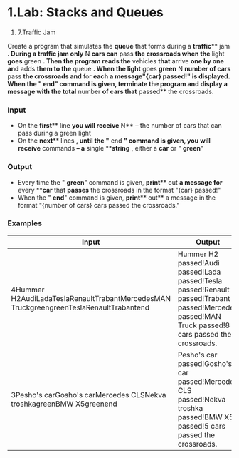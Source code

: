 ﻿# 1.Lab: Stacks and Queues

1. 7.Traffic Jam

Create a program that simulates the **queue** that forms during a **traffic**** jam **. During a traffic jam only** N **cars can** pass **the crossroads when the** light ****goes**** green **. Then the program reads the** vehicles **that** arrive **one by one and** adds **them to the** queue **. When the light** goes ****green**** N **number of cars** pass **the crossroads and** for ****each** a **message**&quot;{car} passed!&quot; is displayed. When the &quot; **end**&quot; command is given, **terminate** the program and **display** a **message** with the **total**** number **of cars that** passed** the crossroads.

### Input

- On the **first**** line **you will receive** N** – the number of cars that can pass during a green light
- On the **next**** lines **, until the &quot;** end **&quot; command is given, you will receive** commands **– a** single ****string** , either a **car** or &quot; **green**&quot;

### Output

- Every time the &quot; **green**&quot; command is given, **print**** out **a message for** every ****car** that **passes** the crossroads in the format &quot;{car} passed!&quot;
- When the &quot; **end**&quot; command is given, **print**** out** a message in the format &quot;{number of cars} cars passed the crossroads.&quot;

### Examples

| **Input** | **Output** |
| --- | --- |
| 4Hummer H2AudiLadaTeslaRenaultTrabantMercedesMAN TruckgreengreenTeslaRenaultTrabantend | Hummer H2 passed!Audi passed!Lada passed!Tesla passed!Renault passed!Trabant passed!Mercedes passed!MAN Truck passed!8 cars passed the crossroads. |
| 3Pesho&#39;s carGosho&#39;s carMercedes CLSNekva troshkagreenBMW X5greenend | Pesho&#39;s car passed!Gosho&#39;s car passed!Mercedes CLS passed!Nekva troshka passed!BMW X5 passed!5 cars passed the crossroads. |